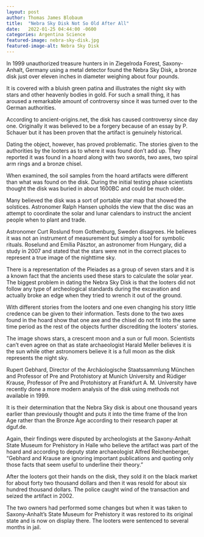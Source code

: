 ```yaml
---
layout: post
author: Thomas James Blobaum 
title:  "Nebra Sky Disk Not So Old After All"
date:   2022-01-25 04:44:00 -0600
categories: Argentina Science 
featured-image: nebra-sky-disk.jpg
featured-image-alt: Nebra Sky Disk 
---
```

In 1999 unauthorized treasure hunters in in Ziegelroda Forest, Saxony-Anhalt, Germany using a metal detector found the Nebra Sky Disk, a bronze disk just over eleven inches in diameter weighing about four pounds.

It is covered with a bluish green patina and illustrates the night sky with stars and other heavenly bodies in gold. For such a small thing, it has aroused a remarkable amount of controversy since it was turned over to the German authorities.

According to ancient-origins.net, the disk has caused controversy since day one. Originally it was believed to be a forgery because of an essay by P. Schauer but it has been proven that the artifact is genuinely historical.

Dating the object, however, has proved problematic. The stories given to the authorities by the looters as to where it was found don’t add up. They reported it was found in a hoard along with two swords, two axes, two spiral arm rings and a bronze chisel.

When examined, the soil samples from the hoard artifacts were different than what was found on the disk. During the initial testing phase scientists thought the disk was buried in about 1600BC and could be much older.

Many believed the disk was a sort of portable star map that showed the solstices. Astronomer Ralph Hansen upholds the view that the disc was an attempt to coordinate the solar and lunar calendars to instruct the ancient people when to plant and trade.

Astronomer Curt Roslund from Gothenburg, Sweden disagrees. He believes it was not an instrument of measurement but simply a tool for symbolic rituals. Roselund and Emília Pásztor, an astronomer from Hungary, did a study in 2007 and stated that the stars were not in the correct places to represent a true image of the nighttime sky.

There is a representation of the Pleiades as a group of seven stars and it is a known fact that the ancients used these stars to calculate the solar year. The biggest problem in dating the Nebra Sky Disk is that the looters did not follow any type of archeological standards during the excavation and actually broke an edge when they tried to wrench it out of the ground.

With different stories from the looters and one even changing his story little credence can be given to their information. Tests done to the two axes found in the hoard show that one axe and the chisel do not fit into the same time period as the rest of the objects further discrediting the looters’ stories.

The image shows stars, a crescent moon and a sun or full moon. Scientists can’t even agree on that as state archaeologist Harald Meller believes it is the sun while other astronomers believe it is a full moon as the disk represents the night sky.


Rupert Gebhard, Director of the Archäologische Staatssammlung München and Professor of Pre and Protohistory at Munich University and Rüdiger Krause, Professor of Pre and Protohistory at Frankfurt A. M. University have recently done a more modern analysis of the disk using methods not available in 1999.

It is their determination that the Nebra Sky  disk is about one thousand years earlier than previously thought and puts it into the time frame of the Iron Age rather than the Bronze Age according to their research paper at dguf.de.

Again, their findings were disputed by archeologists at the Saxony-Anhalt State Museum for Prehistory in Halle who believe the artifact was part of the hoard and according to deputy state archaeologist Alfred Reichenberger, “Gebhard and Krause are ignoring important publications and quoting only those facts that seem useful to underline their theory.”

After the looters got their hands on the disk, they sold it on the black market for about forty two thousand dollars and then it was resold for about six hundred thousand dollars. The police caught wind of the transaction and seized the artifact in 2002.

The two owners had performed some changes but when it was taken to Saxony-Anhalt’s State Museum for Prehistory it was restored to its original state and is now on display there. The looters were sentenced to several months in jail.

